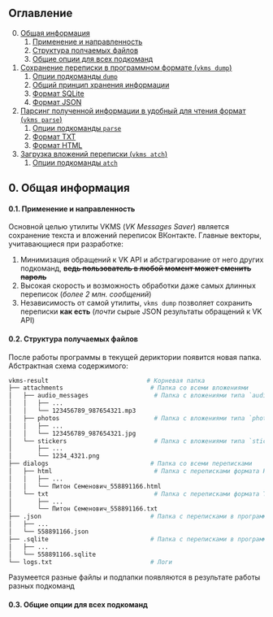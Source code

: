 ## Оглавление

0. [Общая информация](#0-общая-информация)
    1. [Применение и направленность](#01-применение-и-направленность)
    2. [Структура полчаемых файлов](#02-структура-получаемых-файлов)
    3. [Общие опции для всех подкоманд](#03-общие-опции-для-всех-подкоманд)
1. [Сохранение переписки в программном формате (`vkms dump`)]()
    1. [Опции подкоманды `dump`]()
    2. [Общий принцип хранения информации]()
    3. [Формат SQLite]()
    4. [Формат JSON]()
2. [Парсинг полученной информации в удобный для чтения формат (`vkms parse`)]()
    1. [Опции подкоманды `parse`]()
    2. [Формат TXT]()
    3. [Формат HTML]()
3. [Загрузка вложений переписки (`vkms atch`)]()
    1. [Опции подкоманды `atch`]()


## 0. Общая информация

#### 0.1. Применение и направленность

Основной целью утилиты VKMS (*VK Messages Saver*) является сохранение текста и вложений переписок ВКонтакте.
Главные векторы, учитавающиеся при разработке:

1. Минимизация обращений к VK API и абстрагирование от него других подкоманд, **~~ведь пользователь в любой момент может сменить пароль~~**
2. Высокая скорость и возможность обработки даже самых длинных переписок (*более 2 млн. сообщений*)
3. Независимость от самой утилиты, `vkms dump` позволяет сохранить переписки **как есть** (*почти* сырые JSON результаты обращений к VK API)

#### 0.2. Структура получаемых файлов

После работы программы в текущей дериктории появится новая папка. Абстрактная схема содержимого:

```sh
vkms-result                           # Корневая папка
├── attachments                        # Папка со всеми вложениями
│   ├── audio_messages                  # Папка с вложениями типа `audio_message`
│   │   ├── ...
│   │   └── 123456789_987654321.mp3
│   ├── photos                          # Папка с вложениями типа `photo`
│   │   ├── ...
│   │   └── 123456789_987654321.jpg
│   └── stickers                        # Папка с вложениями типа `sticker`
│       ├── ...
│       └── 1234_4321.png
├── dialogs                            # Папка со всеми переписками
│   ├── html                            # Папка с переписками формата HTML
│   │   ├── ...
│   │   └── Питон Семенович_558891166.html
│   └── txt                             # Папка с переписками формата TXT
│       ├── ...
│       └── Питон Семенович_558891166.txt
├── .json                              # Папка с переписками в программном формате JSON
│   ├── ...
│   └── 558891166.json
├── .sqlite                            # Папка с переписками в программном формате SQLite (+JSON)
│   ├── ...
│   └── 558891166.sqlite
└── logs.txt                           # Логи
```

Разумеется разные файлы и подпапки появляются в результате работы разных подкоманд


#### 0.3. Общие опции для всех подкоманд
